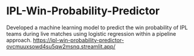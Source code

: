 # IPL-Win-Probability-Predictor
Developed a machine learning model to predict the win probability of IPL teams during live matches using logistic regression within a pipeline approach.
https://ipl-win-probability-predictor-ovcmuuxsowd4su5qw2msnq.streamlit.app/
